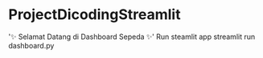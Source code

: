 # ProjectDicodingStreamlit

':sparkles: Selamat Datang di Dashboard Sepeda :sparkles:'
Run steamlit app
streamlit run dashboard.py

